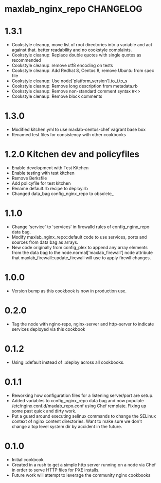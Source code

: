 # maxlab_nginx_repo CHANGELOG

# 1.3.1

* Cookstyle cleanup, move list of root directories into a variable and act against that. better readability and no cookstyle complaints.
* Cookstyle cleanup: Replace double quotes with single quotes as recommended
* Cookstyle cleanup: remove utf8 encoding on tests
* Cookstyle cleanup: Add Redhat 8, Centos 8, remove Ubuntu from spec file
* Cookstyle cleanup: Use node['platform_version'].to_i.to_s
* Cookstyle cleanup: Remove long description from metadata.rb
* Cookstyle cleanup: Remove non-standard comment syntax #<>
* Cookstyle clenaup: Remove block comments

# 1.3.0

* Modified kitchen.yml to use maxlab-centos-chef vagrant base box
* Renamed test files for consistency with other cookbooks

# 1.2.0 Kitchen dev and policyfiles

* Enable development with Test Kitchen
* Enable testing with test kitchen
* Remove Berksfile
* Add policyfile for test kitchen
* Rename default.rb recipe to deploy.rb
* Changed data_bag config_nginx_repo to obsolete_

# 1.1.0

* Change 'service' to 'services' in firewalld rules of config_nginx_repo data bag.
* Modify maxlab_nginx_repo::default code to use services, ports and sources from data bag as arrays.
* New code originally from config_plex to append any array elements from the data bag to the node.normal['maxlab_firewall'] node attribute that maxlab_firewall::update_firewall will use to apply firewll changes.

# 1.0.0

* Version bump as this cookbook is now in production use.

# 0.2.0

* Tag the node with nginx-repo, nginx-server and http-server to indicate services deployed via this cookbook

# 0.1.2

* Using ::default instead of ::deploy across all cookbooks.

# 0.1.1

* Reworking how configuration files for a listening server/port are setup.
* Added variables to config_nginx_repo data bag and now populate /etc/nginx.conf.d/maxlab_repo.conf using Chef remplate.  Fixing up some past quick and dirty work.
* Put a guard around executing selinux commands to change the SELinux context of nginx content directories. Want to make sure we don't change a top level system dir by accident in the future.

# 0.1.0

* Initial cookbook
* Created in a rush to get a simple http server running on a node via Chef in order to serve HTTP files for PXE installs.
* Future work will attempt to leverage the community nginx cookbooks

